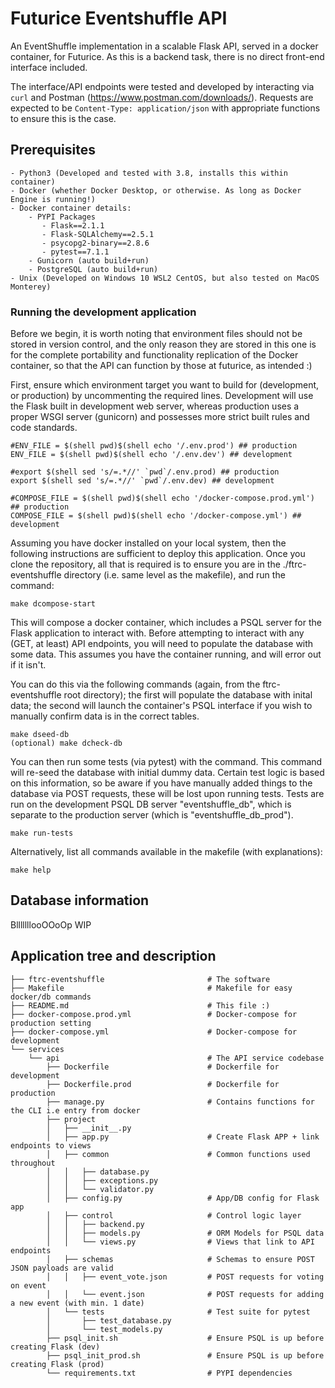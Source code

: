 # Futurice Eventshuffle API

An EventShuffle implementation in a scalable Flask API, served in a docker container, for Futurice.
As this is a backend task, there is no direct front-end interface included.

The interface/API endpoints were tested and developed by interacting via `curl` and Postman (https://www.postman.com/downloads/).
Requests are expected to be `Content-Type: application/json` with appropriate functions to ensure this is the case.

## Prerequisites

    - Python3 (Developed and tested with 3.8, installs this within container)
    - Docker (whether Docker Desktop, or otherwise. As long as Docker Engine is running!)
    - Docker container details:
        - PYPI Packages
           - Flask==2.1.1
           - Flask-SQLAlchemy==2.5.1
           - psycopg2-binary==2.8.6
           - pytest==7.1.1
        - Gunicorn (auto build+run)
        - PostgreSQL (auto build+run)
    - Unix (Developed on Windows 10 WSL2 CentOS, but also tested on MacOS Monterey)

### Running the development application

Before we begin, it is worth noting that environment files should not be stored in version control, and the only reason they are stored in this one is for the complete portability and functionality replication of the Docker container, so that the API can function by those at futurice, as intended :)

First, ensure which environment target you want to build for (development, or production) by uncommenting the required lines. Development will use the Flask built in development web server, whereas production uses a proper WSGI server (gunicorn) and possesses more strict built rules and code standards.

```
#ENV_FILE = $(shell pwd)$(shell echo '/.env.prod') ## production
ENV_FILE = $(shell pwd)$(shell echo '/.env.dev') ## development

#export $(shell sed 's/=.*//' `pwd`/.env.prod) ## production
export $(shell sed 's/=.*//' `pwd`/.env.dev) ## development

#COMPOSE_FILE = $(shell pwd)$(shell echo '/docker-compose.prod.yml') ## production
COMPOSE_FILE = $(shell pwd)$(shell echo '/docker-compose.yml') ## development

```

Assuming you have docker installed on your local system, then the following instructions are sufficient to deploy
this application. Once you clone the repository, all that is required is to ensure you are in the ./ftrc-eventshuffle directory (i.e. same level as the makefile), and run the command:

```
make dcompose-start
```

This will compose a docker container, which includes a PSQL server for the Flask application to interact with.
Before attempting to interact with any (GET, at least) API endpoints, you will need to populate the database with some data. This assumes you have the container running, and will error out if it isn't.

You can do this via the following commands (again, from the ftrc-eventshuffle root directory); the first will populate the database with inital data; the second will launch the container's PSQL interface if you wish to manually confirm data is in the correct tables.

```
make dseed-db
(optional) make dcheck-db
```

You can then run some tests (via pytest) with the command. This command will re-seed the database with initial dummy data.
Certain test logic is based on this information, so be aware if you have manually added things to the database via POST requests, these will be lost upon running tests. Tests are run on the development PSQL DB server "eventshuffle_db", which is separate to the production server (which is "eventshuffle_db_prod").

```
make run-tests
```

Alternatively, list all commands available in the makefile (with explanations):

```
make help
```

## Database information

BlllllllooOOoOp WIP

## Application tree and description

```
├── ftrc-eventshuffle                       # The software
├── Makefile                                # Makefile for easy docker/db commands
├── README.md                               # This file :)
├── docker-compose.prod.yml                 # Docker-compose for production setting
├── docker-compose.yml                      # Docker-compose for development
└── services                                
    └── api                                 # The API service codebase
        ├── Dockerfile                      # Dockerfile for development
        ├── Dockerfile.prod                 # Dockerfile for production
        ├── manage.py                       # Contains functions for the CLI i.e entry from docker
        ├── project
        │   ├── __init__.py
        │   ├── app.py                      # Create Flask APP + link endpoints to views
        │   ├── common                      # Common functions used throughout
        │   │   ├── database.py
        │   │   ├── exceptions.py
        │   │   └── validator.py
        │   ├── config.py                   # App/DB config for Flask app
        │   ├── control                     # Control logic layer
        │   │   ├── backend.py
        │   │   ├── models.py               # ORM Models for PSQL data
        │   │   └── views.py                # Views that link to API endpoints
        │   ├── schemas                     # Schemas to ensure POST JSON payloads are valid
        │   │   ├── event_vote.json         # POST requests for voting on event
        │   │   └── event.json              # POST requests for adding a new event (with min. 1 date)
        │   └── tests                       # Test suite for pytest
        │       ├── test_database.py
        │       └── test_models.py
        ├── psql_init.sh                    # Ensure PSQL is up before creating Flask (dev)
        ├── psql_init_prod.sh               # Ensure PSQL is up before creating Flask (prod)
        └── requirements.txt                # PYPI dependencies
```